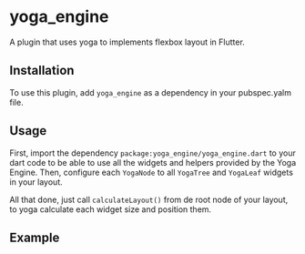 # yoga_engine

A plugin that uses yoga to implements flexbox layout in Flutter.

## Installation

To use this plugin, add `yoga_engine` as a dependency in your pubspec.yalm file.

## Usage

First, import the dependency `package:yoga_engine/yoga_engine.dart` to your dart code to be able 
to use all the widgets and helpers provided by the Yoga Engine. Then, configure each `YogaNode` to 
all `YogaTree` and `YogaLeaf` widgets in your layout.

All that done, just call `calculateLayout()` from de root node of your layout, to yoga calculate 
each widget size and position them.

## Example

```dart

```
